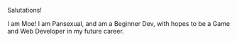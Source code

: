 Salutations!

I am Moe! I am Pansexual, and am a Beginner Dev, with hopes to be a Game and Web Developer in my future career.

